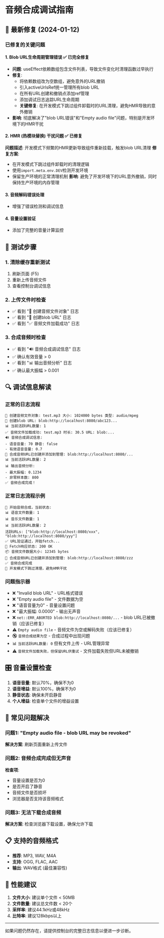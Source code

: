 # 音频合成调试指南

## 🔧 最新修复 (2024-01-12)

### 已修复的关键问题

#### 1. Blob URL生命周期管理错误 ✅ 已完全修复
- **问题**: useEffect依赖数组包含文件列表，导致文件变化时清理函数过早执行
- **修复**: 
  - 将依赖数组改为空数组，避免意外的URL撤销
  - 引入activeUrlsRef统一管理所有blob URL
  - 在所有URL创建和撤销点添加ref管理
  - 添加调试日志追踪URL生命周期
  - **关键修复**: 在开发模式下跳过组件卸载时的URL清理，避免HMR导致的意外撤销
- **影响**: 彻底解决了"blob URL错误"和"Empty audio file"问题，特别是开发环境下的HMR干扰

#### 2. HMR (热模块替换) 干扰问题 ✅ **已修复**
**问题描述**: 开发模式下频繁的HMR更新导致组件重新挂载，触发blob URL清理
**修复方案**: 
- 在开发模式下跳过组件卸载时的清理逻辑
- 使用`import.meta.env.DEV`检测开发环境
- 保留生产环境的正常清理机制
**影响**: 避免了开发环境下的URL意外撤销，同时保持生产环境的内存管理

#### 3. 音频解码错误处理
- 增强了错误检测和调试信息

#### 4. 音量设置验证
- 添加了完整的音量计算监控

## 🧪 测试步骤

### 1. 清除缓存重新测试
1. 刷新页面 (F5)
2. 重新上传音频文件
3. 查看控制台调试信息

### 2. 上传文件时检查
- ✅ 看到 "📁 创建音频文件对象" 日志
- ✅ 看到 "🔗 创建blob URL" 日志  
- ✅ 看到 "✅ 音频文件加载成功" 日志

### 3. 合成音频时检查
- ✅ 看到 "🔊 音频合成调试信息" 日志
- ✅ 确认有效音量 > 0
- ✅ 看到 "📊 输出音频分析" 日志
- ✅ 确认最大振幅 > 0.001

## 🔍 调试信息解读

### 正常的日志流程
```
📁 创建音频文件对象: test.mp3 大小: 1024000 bytes 类型: audio/mpeg
🔗 创建blob URL: blob:http://localhost:8080/abc123...
📊 当前活跃URL数量: 1
✅ 音频文件加载成功: test.mp3 时长: 30.5 URL: blob:...
🔊 音频合成调试信息:
- 语音音量: 70 静音: false
- 有效语音音量: 0.7
🎵 合成音频URL已创建并添加到管理: blob:http://localhost:8080/...
📊 当前活跃URL数量: 2
📊 输出音频分析:
- 最大振幅: 0.1234
- 非零样本数: 800
✅ 音频合成完成！
```

### 正常日志流程示例
```
🎯 开始音频合成，当前状态:
📊 语音文件数量: 1
📊 音乐文件数量: 1
📊 当前活跃URL数量: 2
活跃URLs: ["blob:http://localhost:8080/xxx", "blob:http://localhost:8080/yyy"]
✅ URL验证通过，开始fetch...
📡 Fetch响应状态: 200 OK
📦 音频文件数据大小: 12345 bytes
🎵 合成音频URL已创建并添加到管理: blob:http://localhost:8080/zzz
✅ 音频合成完成
🔄 开发模式下跳过清理，避免HMR干扰
```

### 问题指示器
- ❌ "Invalid blob URL" - URL格式错误
- ❌ "Empty audio file" - 文件数据为空
- ❌ "语音音量为0" - 音量设置问题
- ❌ "最大振幅: 0.0000" - 输出无声音
- ❌ `net::ERR_ABORTED blob:http://localhost:8080/...` - blob URL已被撤销（应该已修复）
- ⚠️ `Empty audio file` - 音频文件为空或解码失败（应该已修复）
- 🔇 `音频合成结果为空` - 合成过程中出现问题
- 📊 `当前活跃URL数量: 0` 但有文件上传 - URL管理异常
- ⚠️ `音频文件加载失败，但保留URL供重试` - 文件加载失败但URL未被撤销

## 🎛️ 音量设置检查

1. **语音音量**: 默认70%，确保不为0
2. **语音增益**: 默认100%，确保不为0  
3. **静音状态**: 确保未开启静音
4. **个人增益**: 检查单个文件的增益设置

## 🚨 常见问题解决

### 问题1: "Empty audio file - blob URL may be revoked"
**解决方案**: 刷新页面重新上传文件

### 问题2: 音频合成完成但无声音
**检查项**:
- 音量设置是否为0
- 是否开启了静音
- 音频文件是否损坏
- 浏览器是否支持该音频格式

### 问题3: 无法下载合成音频
**解决方案**: 检查浏览器下载设置，确保允许下载

## 📋 支持的音频格式

- **推荐**: MP3, WAV, M4A
- **支持**: OGG, FLAC, AAC
- **输出**: WAV格式 (最佳兼容性)

## 🔧 性能建议

1. **文件大小**: 建议单个文件 < 50MB
2. **文件数量**: 建议总文件数 < 20个
3. **采样率**: 建议44.1kHz或48kHz
4. **比特率**: 建议128kbps以上

---

如果问题仍然存在，请提供控制台的完整日志信息以便进一步诊断。
